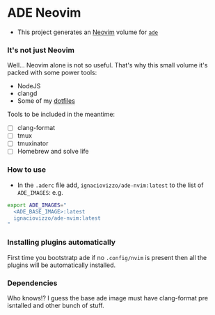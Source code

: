 # ADE Neovim

- This project generates an [Neovim](https://neovim.io/) volume for [`ade`](https://gitlab.com/ApexAI/ade-cli)

### It's not just Neovim

Well... Neovim alone is not so useful. That's why this small volume it's packed with some power tools:

- NodeJS
- clangd
- Some of my [dotfiles](https://github.com/nachovizzo/dotfiles.git)

Tools to be included in the meantime:

- [ ] clang-format
- [ ] tmux
- [ ] tmuxinator
- [ ] Homebrew and solve life

### How to use

- In the `.aderc` file add, `ignaciovizzo/ade-nvim:latest` to the list of `ADE_IMAGES`: e.g.

```sh
export ADE_IMAGES="
  <ADE_BASE_IMAGE>:latest
  ignaciovizzo/ade-nvim:latest
"
```

### Installing plugins automatically

First time you bootstratp ade if no `.config/nvim` is present then all the plugins will be automatically installed.

### Dependencies

Who knows!? I guess the base ade image must have clang-format pre isntalled and other bunch of stuff. 
